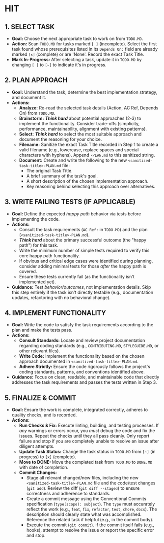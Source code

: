 # HIT

## 1. SELECT TASK

- **Goal:** Choose the next appropriate task to work on from `TODO.MD`.
- **Action:** Scan `TODO.MD` for tasks marked `[ ]` (incomplete). Select the first task found whose prerequisites listed in its `Depends On:` field are already marked `[x]` (complete) or are 'None'. Record the exact Task Title.
- **Mark In-Progress:** After selecting a task, update it in `TODO.MD` by changing `[ ]` to `[~]` to indicate it's in progress.

## 2. PLAN APPROACH

- **Goal:** Understand the task, determine the best implementation strategy, and document it.
- **Actions:**
    - **Analyze:** Re-read the selected task details (Action, AC Ref, Depends On) from `TODO.MD`.
    - **Brainstorm:** ***Think hard*** about potential approaches (2-3) to implement the functionality. Consider trade-offs (simplicity, performance, maintainability, alignment with existing patterns).
    - **Select:** ***Think hard*** to select the most suitable approach and document the reasoning for your choice.
    - **Filename:** Sanitize the exact Task Title recorded in Step 1 to create a valid filename (e.g., lowercase, replace spaces and special characters with hyphens). Append `-PLAN.md` to this sanitized string.
    - **Document:** Create and write the following to the new `<sanitized-task-title>-PLAN.md` file:
        - The original Task Title.
        - A brief summary of the task's goal.
        - A short description of the chosen implementation approach.
        - Key reasoning behind selecting this approach over alternatives.

## 3. WRITE FAILING TESTS (IF APPLICABLE)

- **Goal:** Define the expected *happy path* behavior via tests before implementing the code.
- **Actions:**
    - Consult the task requirements (`AC Ref:` in `TODO.MD`) and the plan (`<sanitized-task-title>-PLAN.md`).
    - ***Think hard*** about the primary successful outcome (the "happy path") for this task.
    - Write the minimum number of simple tests required to verify this core happy path functionality.
    - If obvious and critical edge cases were identified during planning, consider adding minimal tests for those *after* the happy path is covered.
    - Ensure these tests currently fail (as the functionality isn't implemented yet).
- **Guidance:** Test *behavior/outcomes*, not implementation details. Skip this step entirely if the task isn't directly testable (e.g., documentation updates, refactoring with no behavioral change).

## 4. IMPLEMENT FUNCTIONALITY

- **Goal:** Write the code to satisfy the task requirements according to the plan and make the tests pass.
- **Actions:**
    - **Consult Standards:** Locate and review project documentation regarding coding standards (e.g., `CONTRIBUTING.MD`, `STYLEGUIDE.MD`, or other relevant files).
    - **Write Code:** Implement the functionality based on the chosen approach documented in `<sanitized-task-title>-PLAN.md`.
    - **Adhere Strictly:** Ensure the code rigorously follows the project's coding standards, patterns, and conventions identified above.
- **Guidance:** Focus on clean, readable, and maintainable code that directly addresses the task requirements and passes the tests written in Step 3.

## 5. FINALIZE & COMMIT

- **Goal:** Ensure the work is complete, integrated correctly, adheres to quality checks, and is recorded.
- **Actions:**
    - **Run Checks & Fix:** Execute linting, building, and testing processes. If *any* warnings or errors occur, you *must* debug the code and fix the issues. Repeat the checks until they all pass cleanly. Only report failure and stop if you are completely unable to resolve an issue after diligent attempts.
    - **Update Task Status:** Change the task status in `TODO.MD` from `[~]` (in progress) to `[x]` (complete).
    - **Move to DONE:** Move the completed task from `TODO.MD` to `DONE.MD` with date of completion.
    - **Commit Changes:**
        - Stage all relevant changed/new files, including the new `<sanitized-task-title>-PLAN.md` file and the code/test changes (`git add`). Review the diff (`git diff --staged`) to ensure correctness and adherence to standards.
        - Create a commit message using the Conventional Commits specification (`type(scope): subject`). The `type` must accurately reflect the work (e.g., `feat`, `fix`, `refactor`, `test`, `chore`, `docs`). The description should clearly state what was accomplished. Reference the related task if helpful (e.g., in the commit body).
        - Execute the commit (`git commit`). If the commit itself fails (e.g., hooks), attempt to resolve the issue or report the specific error and stop.